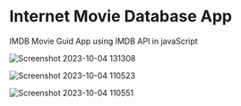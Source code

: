
# Internet Movie Database App
IMDB Movie Guid App using IMDB API in javaScript


![Screenshot 2023-10-04 131308](https://github.com/adityagunale/IMDB_MovieApp/assets/121552299/42d8a378-dcc6-4016-b27b-e3037df5c7b3)


![Screenshot 2023-10-04 110523](https://github.com/adityagunale/IMDB_MovieApp/assets/121552299/4f0467cc-cb3a-4bed-86a2-a31e224f4638)


![Screenshot 2023-10-04 110551](https://github.com/adityagunale/IMDB_MovieApp/assets/121552299/4aba8c87-b0ca-4f7a-92c6-26fcaf64dc87)
